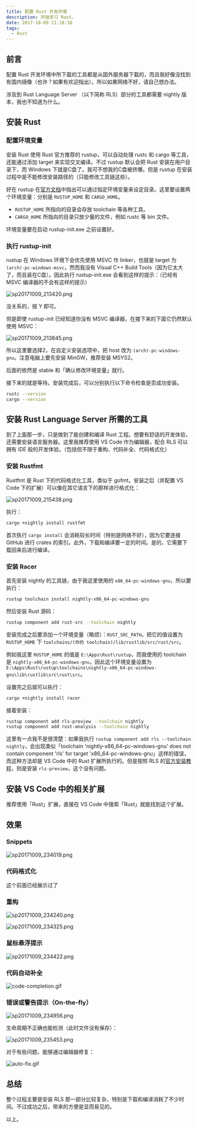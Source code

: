 ```yaml
---
title: 配置 Rust 开发环境
description: 开始学习 Rust。
date: 2017-10-09 21:18:18
tags:
  - Rust
---
```


## 前言

配置 Rust 开发环境中所下载的工具都是从国外服务器下载的，而且我好像没找到有国内镜像（也许？如果有欢迎指出）。所以如果网络不好，请自己想办法。

涉及到 Rust Language Server （以下简称 RLS）部分的工具都需要 nightly 版本，我也不知道为什么。

## 安装 Rust

### 配置环境变量

安装 Rust 使用 Rust 官方推荐的 rustup，可以自动处理 rustc 和 cargo 等工具，还能通过添加 target 来实现交叉编译。不过 rustup 默认会把 Rust 安装在用户目录下，而 Windows 下就是C盘了。我可不想我的C盘被挤爆。但是 rustup 在安装过程中是不能修改安装路径的（只能修改工具链这些）。

好在 rustup 在[官方文档](https://github.com/rust-lang-nursery/rustup.rs#choosing-where-to-install)中指出可以通过指定环境变量来设定目录。这里要设置两个环境变量：分别是 `RUSTUP_HOME` 和 `CARGO_HOME`。

- `RUSTUP_HOME` 所指向的目录会存放 toolchain 等各种工具。
- `CARGO_HOME` 所指向的目录只放少量的文件，例如 rustc 等 bin 文件。

环境变量要在启动 rustup-init.exe 之前设置好。

### 执行 rustup-init

rustup 在 Windows 环境下会优先使用 MSVC 作 linker，也就是 target 为 `(arch)-pc-windows-msvc`，然而我没有 Visual C++ Build Tools（因为它太大了，而且装在C盘）。因此执行 rustup-init.exe 会看到这样的提示：（已经有 MSVC 编译器的不会有这样的提示）

![sp20171009_213420.png](https://i.loli.net/2018/05/08/5af1c0c7f288c.png)

没关系的，按 Y 即可。

但是即使 rustup-init 已经知道你没有 MSVC 编译器，在接下来的下面它仍然默认使用 MSVC：

![sp20171009_213845.png](https://i.loli.net/2018/05/08/5af1c0c81cdd3.png)

所以这里要选择2，在自定义安装选项中，把 host 改为 `(arch)-pc-windows-gnu`。注意电脑上要先安装 MinGW，推荐安装 MSYS2。

后面的依然是 stable 和「确认修改环境变量」就行。

接下来的就是等待。安装完成后，可以分别执行以下命令检查是否成功安装。

```bash
rustc --version
cargo --version
```

## 安装 Rust Language Server 所需的工具

到了上面那一步，只是做到了能创建和编译 Rust 工程。想要有舒适的开发体验，还需要安装语言服务器。这里我推荐使用 VS Code 作为编辑器，配合 RLS 可以拥有 IDE 般的开发体验。（包括但不限于重构、代码补全、代码格式化）

### 安装 Rustfmt

Rustfmt 是 Rust 下的代码格式化工具，类似于 gofmt。安装之后（并配置 VS Code 下的扩展）可以像在其它语言下的那样进行格式化：

![sp20171009_215438.png](https://i.loli.net/2018/05/08/5af1c0c39486a.png)

执行：

```bash
cargo +nightly install rustfmt
```

首次执行 `cargo install` 会消耗较长时间（特别是网络不好），因为它要连接 GitHub 进行 crates 的索引。此外，下载和编译要一定的时间。是的，它需要下载回来后进行编译。

### 安装 Racer

首先安装 nightly 的工具链，由于我这里使用的 `x86_64-pc-windows-gnu`，所以要执行：

```bash
rustup toolchain install nightly-x86_64-pc-windows-gnu
```

然后安装 Rust 源码：

```bash
rustup component add rust-src --toolchain nightly
```

安装完成之后要添加一个环境变量（略烦）：`RUST_SRC_PATH`。把它的值设置为 `RUSTUP_HOME` 下 `toolchains/(你的 toolchain)/lib/rustlib/src/rust/src`。

例如我这里 `RUSTUP_HOME` 的值是 `E:\Apps\Rust\rustup`，而我使用的 toolchain 是 `nightly-x86_64-pc-windows-gnu`，因此这个环境变量设置为 `E:\Apps\Rust\rustup\toolchains\nightly-x86_64-pc-windows-gnu\lib\rustlib\src\rust\src`。

设置完之后就可以执行：

```bash
cargo +nightly install racer
```

接着安装：

```bash
rustup component add rls-preview --toolchain nightly
rustup component add rust-analysis --toolchain nightly
```

这里有一点我不是很清楚：如果我执行 `rustup component add rls --toolchain nightly`，会出现类似「toolchain 'nightly-x86_64-pc-windows-gnu' does not contain component 'rls' for target 'x86_64-pc-windows-gnu」这样的错误，而这种方法却是 VS Code 中的 Rust 扩展所执行的。但是按照 RLS 的[官方安装教程](https://github.com/rust-lang-nursery/rls#step-3-install-the-rls)，则是安装 `rls-preview`，这个没有问题。

## 安装 VS Code 中的相关扩展

推荐使用「Rust」扩展，直接在 VS Code 中搜索「Rust」就能找到这个扩展。

## 效果

### Snippets

![sp20171009_234019.png](https://i.loli.net/2018/05/08/5af1c0c3a219d.png)

### 代码格式化

这个前面已经展示过了

### 重构

![sp20171009_234240.png](https://i.loli.net/2018/05/08/5af1c0c3af555.png)

![sp20171009_234325.png](https://i.loli.net/2018/05/08/5af1c0c364a10.png)

### 鼠标悬浮提示

![sp20171009_234422.png](https://i.loli.net/2018/05/08/5af1c0c37dffa.png)

### 代码自动补全

![code-completion.gif](https://i.loli.net/2018/05/08/5af1c0c47acbf.gif)

### 错误或警告提示（On-the-fly）

![sp20171009_234956.png](https://i.loli.net/2018/05/08/5af1c0c3df71f.png)

生命周期不正确也能检测（此时文件没有保存）：

![sp20171009_235453.png](https://i.loli.net/2018/05/08/5af1c0c3823ff.png)

对于有些问题，能够通过编辑器修复：

![auto-fix.gif](https://i.loli.net/2018/05/08/5af1c17bdd32d.gif)

## 总结

整个过程主要是安装 RLS 那一部分比较复杂，特别是下载和编译消耗了不少时间。不过成功之后，带来的方便是显而易见的。

以上。
